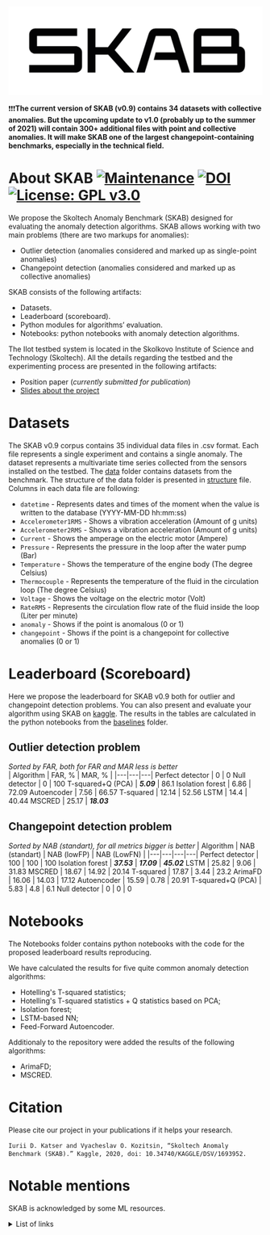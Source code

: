 ![skab](skab.png)

❗️❗️❗️**The current version of SKAB (v0.9) contains 34 datasets with collective anomalies. But the upcoming update to v1.0 (probably up to the summer of 2021) will contain 300+ additional files with point and collective anomalies. It will make SKAB one of the largest changepoint-containing benchmarks, especially in the technical field.**

# About SKAB [![Maintenance](https://img.shields.io/badge/Maintained%3F-yes-green.svg)](https://github.com/waico/SKAB/graphs/commit-activity) [![DOI](https://img.shields.io/badge/DOI-10.34740/kaggle/dsv/1693952-blue.svg)](https://doi.org/10.34740/KAGGLE/DSV/1693952) [![License: GPL v3.0](https://img.shields.io/badge/License-GPL%20v3.0-green.svg)](https://www.gnu.org/licenses/gpl-3.0.html)
We propose the Skoltech Anomaly Benchmark (SKAB) designed for evaluating the anomaly detection algorithms. SKAB allows working with two main problems (there are two markups for anomalies):
* Outlier detection (anomalies considered and marked up as single-point anomalies)
* Changepoint detection (anomalies considered and marked up as collective anomalies)

SKAB consists of the following artifacts:
* Datasets.
* Leaderboard (scoreboard).
* Python modules for algorithms’ evaluation.
* Notebooks: python notebooks with anomaly detection algorithms.

The IIot testbed system is located in the Skolkovo Institute of Science and Technology (Skoltech).
All the details regarding the testbed and the experimenting process are presented in the following artifacts:
- Position paper (*currently submitted for publication*)
- [Slides about the project](https://drive.google.com/open?id=1dHUevwPp6ftQCEKnRgB4KMp9oLBMSiDM)

# Datasets
The SKAB v0.9 corpus contains 35 individual data files in .csv format. Each file represents a single experiment and contains a single anomaly. The dataset represents a multivariate time series collected from the sensors installed on the testbed. The [data](data/) folder contains datasets from the benchmark. The structure of the data folder is presented in [structure](./data/README.md) file. Columns in each data file are following:
- `datetime` - Represents dates and times of the moment when the value is written to the database (YYYY-MM-DD hh:mm:ss)
- `Accelerometer1RMS` - Shows a vibration acceleration (Amount of g units)
- `Accelerometer2RMS` - Shows a vibration acceleration (Amount of g units)
- `Current` - Shows the amperage on the electric motor (Ampere)
- `Pressure` - Represents the pressure in the loop after the water pump (Bar)
- `Temperature` - Shows the temperature of the engine body (The degree Celsius)
- `Thermocouple` - Represents the temperature of the fluid in the circulation loop (The degree Celsius)
- `Voltage` - Shows the voltage on the electric motor (Volt)
- `RateRMS` - Represents the circulation flow rate of the fluid inside the loop (Liter per minute)
- `anomaly` - Shows if the point is anomalous (0 or 1)
- `changepoint` - Shows if the point is a changepoint for collective anomalies (0 or 1)

# Leaderboard (Scoreboard)
Here we propose the leaderboard for SKAB v0.9 both for outlier and changepoint detection problems. You can also present and evaluate your algorithm using SKAB on [kaggle](https://www.kaggle.com/yuriykatser/skoltech-anomaly-benchmark-skab).
The results in the tables are calculated in the python notebooks from the [baselines](baselines/) folder.

## Outlier detection problem
*Sorted by FAR, both for FAR and MAR less is better*  
| Algorithm | FAR, % | MAR, % |
|---|---|---|
Perfect detector | 0 | 0
Null detector | 0 | 100
T-squared+Q (PCA) | ***5.09*** | 86.1
Isolation forest | 6.86 | 72.09
Autoencoder | 7.56 | 66.57
T-squared | 12.14 | 52.56
LSTM | 14.4 | 40.44
MSCRED | 25.17 | ***18.03***

## Changepoint detection problem
*Sorted by NAB (standart), for all metrics bigger is better*
| Algorithm | NAB (standart) | NAB (lowFP) | NAB (LowFN) |
|---|---|---|---|
Perfect detector | 100 | 100 | 100 
Isolation forest | ***37.53*** | ***17.09*** | ***45.02***
LSTM | 25.82 | 9.06 | 31.83
MSCRED | 18.67 | 14.92 | 20.14
T-squared | 17.87 | 3.44 | 23.2
ArimaFD | 16.06 | 14.03 | 17.12
Autoencoder | 15.59 | 0.78 | 20.91
T-squared+Q (PCA) | 5.83 | 4.8 | 6.1
Null detector | 0 | 0 | 0

# Notebooks
The Notebooks folder contains python notebooks with the code for the proposed leaderboard results reproducing.

We have calculated the results for five quite common anomaly detection algorithms:
- Hotelling's T-squared statistics;
- Hotelling's T-squared statistics + Q statistics based on PCA;
- Isolation forest;
- LSTM-based NN;
- Feed-Forward Autoencoder.

Additionaly to the repository were added the results of the following algorithms:
- ArimaFD;
- MSCRED.

# Citation
Please cite our project in your publications if it helps your research.
```
Iurii D. Katser and Vyacheslav O. Kozitsin, “Skoltech Anomaly Benchmark (SKAB).” Kaggle, 2020, doi: 10.34740/KAGGLE/DSV/1693952.
```

# Notable mentions
SKAB is acknowledged by some ML resources.
<details>
  <summary>List of links</summary>
  
  - [List of datasets for machine-learning research](https://en.wikipedia.org/wiki/List_of_datasets_for_machine-learning_research#Anomaly_data)
  - [awesome-TS-anomaly-detection](https://github.com/rob-med/awesome-TS-anomaly-detection)

</details>
